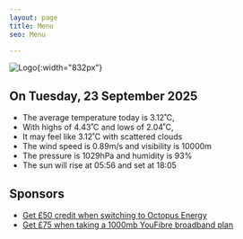 ```yaml
---
layout: page
title: Menu
seo: Menu

---
```


![Logo](/images/logo.jpg){:width="832px"}

<!-- weather_marker starts -->
## On Tuesday, 23 September 2025

- The average temperature today is 3.12˚C,
- With highs of 4.43˚C and lows of 2.04˚C,
- It may feel like 3.12˚C with scattered clouds
- The wind speed is 0.89m/s and visibility is 10000m
- The pressure is 1029hPa and humidity is 93%
- The sun will rise at 05:56 and set at 18:05

<!-- weather_marker ends -->

## Sponsors

- [Get £50 credit when switching to Octopus Energy](https://bit.ly/3oD1nnS)
- [Get £75 when taking a 1000mb YouFibre broadband plan](https://aklam.io/91zWhU?)
